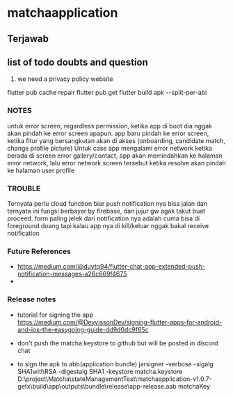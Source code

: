 # matchaapplication
## Terjawab 

## list of todo doubts and question
1. we need a privacy policy website

flutter pub cache repair
flutter pub get
flutter build apk --split-per-abi

### NOTES
untuk error screen, regardless permission, ketika app di boot dia nggak akan pindah ke error screen apapun.
app baru pindah ke error screen, ketika fitur yang bersangkutan akan di akses (onboarding, candidate match, change profile picture)
Untuk case app mengalami error network ketika berada di screen error gallery/contact, app akan memindahkan ke halaman error network, lalu error network screen tersebut ketika resolve akan pindah ke halaman user profile

### TROUBLE
Ternyata perlu cloud function biar push notification nya bisa jalan dan ternyata ini fungsi berbayar by firebase, dan jujur gw agak takut buat proceed.
form paling jelek dari notification nya adalah cuma bisa di foreground doang tapi kalau app nya di kill/keluar nggak bakal receive notification

### Future References
- https://medium.com/@duytq94/flutter-chat-app-extended-push-notification-messages-a26c669f4675
- 

### Release notes
- tutorial for signing the app https://medium.com/@DeyvissonDev/signing-flutter-apps-for-android-and-ios-the-easygoing-guide-dd9d0dc9f65c
- don't push the matcha.keystore to github but will be posted in discord chat

- to sign the apk to abb(application bundle)
jarsigner -verbose -sigalg SHA1withRSA -digestalg SHA1 -keystore matcha.keystore D:\project\Matcha\stateManagementTest\matchaapplication-v1.0.7-getx\build\app\outputs\bundle\release\app-release.aab matchaKey